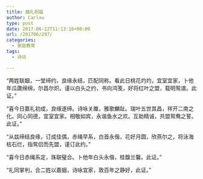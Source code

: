 ```yaml
---
title: 婚礼祝福
author: Carlxu
type: post
date: 2017-06-22T11:13:16+00:00
url: /201706/297/
categories:
  - 家庭教育
tags:
  - 诗词

---
```

“两姓联姻，一堂缔约，良缘永结，匹配同称。看此日桃花灼灼，宜室宜家，卜他年瓜瓞绵绵，尔昌尔炽。谨以白头之约，书向鸿笺，好将红叶之盟，载明鸳谱。此证。”

<!--more-->

“喜今日嘉礼初成，良缘遂缔。诗咏关雎，雅歌麟趾。瑞叶五世其昌，祥开二南之化。同心同德，宜室宜家。相敬如宾，永谐鱼水之欢。互助精诚，共盟鸳鸯之誓。此证。”

“从兹缔结良缘，订成佳偶，赤绳早系，白首永偕，花好月圆，欣燕尔之，将泳海枯石烂，指鸳侣而先盟，谨订此约。”

“喜今日赤绳系定，珠联璧合。卜他年白头永偕，桂馥兰馨。此证。”

“礼同掌判，合二姓以嘉姻，诗咏宜家，敦百年之静好，此证。”